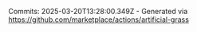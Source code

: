 Commits: 2025-03-20T13:28:00.349Z - Generated via https://github.com/marketplace/actions/artificial-grass
<br>
